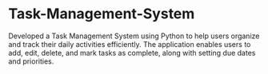 # Task-Management-System
Developed a Task Management System using Python to help users organize and track their daily activities efficiently. The application enables users to add, edit, delete, and mark tasks as complete, along with setting due dates and priorities.
